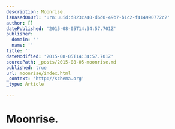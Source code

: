 ```yaml
---
description: Moonrise.
isBasedOnUrl: 'urn:uuid:d823ca40-d6d0-49b7-b1c2-f414990772c2'
author: []
datePublished: '2015-08-05T14:34:57.701Z'
publisher:
  domain: ''
  name: ''
title: ''
dateModified: '2015-08-05T14:34:57.701Z'
sourcePath: _posts/2015-08-05-moonrise.md
published: true
url: moonrise/index.html
_context: 'http://schema.org'
_type: Article

---
```

# Moonrise.